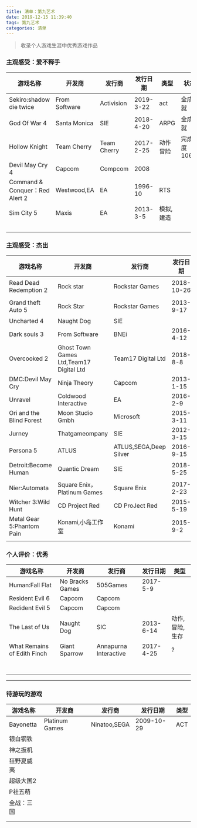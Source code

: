 ```yaml
---
title: 清单：第九艺术
date: 2019-12-15 11:39:40
tags: 第九艺术
categories: 清单
---
```

>收录个人游戏生涯中优秀游戏作品

<!--more-->

### 主观感受：爱不释手

|游戏名称|开发商|发行商|发行日期|类型|状态|
|---|---|---|---|---|---|
|Sekiro:shadow die twice|From Software|Activision|2019-3-22|act|全成就|
|God Of War 4|Santa Monica|SIE|2018-4-20|ARPG|全成就|
|Hollow Knight|Team Cherry|Team Cherry|2017-2-25|动作冒险|完成度106%|
|Devil May Cry 4|Capcom|Compcom|2008|||
|Command & Conquer：Red Alert 2|Westwood,EA|EA|1996-10|RTS||
|Sim City 5|Maxis|EA|2013-3-5|模拟,建造||
|||||||
|||||||
|||||||
|||||||

### 主观感受：杰出

|游戏名称|开发商|发行商|发行日期|类型|
|---|---|---|---|---|
|Read Dead Redemption 2|Rock star|Rockstar Games|2018-10-26|动作冒险|
|Grand theft Auto 5|Rock Star|Rockstar Games|2013-9-17|动作冒险|
|Uncharted 4|Naught Dog|SIE|||
|Dark souls 3|From Software|BNEi|2016-4-12|ARPG|
|Overcooked 2|Ghost Town Games Ltd,Team17 Digital Ltd|Team17 Digital Ltd|2018-8-8|?|
|DMC:Devil May Cry|Ninja Theory|Capcom|2013-1-15|ACT|
|Unravel|Coldwood Interactive|EA|2016-2-9|ACT|
|Ori and the Blind Forest|Moon Studio Gmbh|Microsoft|2015-3-11|AVG|
|Jurney|Thatgameompany|SIE|2012-3-15|?|
|Persona 5|ATLUS|ATLUS,SEGA,Deep Silver|2016-9-15|JRPG|
|Detroit:Become Human|Quantic Dream|SIE|2018-5-25|互动电影|
|Nier:Automata|Square Enix，Platinum Games|Square Enix|2017-2-23|ARPG|
|Witcher 3:Wild Hunt|CD Project Red|CD ProJect Red|2015-5-19|ARPG|
|Metal Gear 5:Phantom Pain|Konami,小岛工作室|Konami|2015-9-2|潜入|
||||||
### 个人评价：优秀

|游戏名称|开发商|发行商|发行日期|类型|
|---|---|---|---|---|
|Human:Fall Flat|No Bracks Games|505Games|2017-5-9|
|Resident Evil 6|Capcom|Capcom||
|Redident Evil 5|Capcom|Capcom||
|The Last of Us|Naught Dog|SIC|2013-6-14|动作,冒险,生存|
|What Remains of Edith Finch|Giant Sparrow|Annapurna Interactive|2017-4-25|?|
|||||
|||||
|||||
|||||
|||||
|||||
|||||
---

### 待游玩的游戏

|游戏名称|开发商|发行商|发行日期|类型|
|---|---|---|---|---|
|Bayonetta|Platinum Games|Ninatoo,SEGA|2009-10-29|ACT|
|银白钢铁|||||
|神之扳机|||||
|狂野夏威夷|||||
|超级大国2|||||
|P社五萌|||||
|全战：三国|||||
||||||
||||||